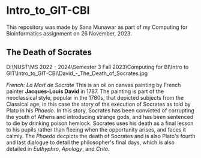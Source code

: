 # Intro_to_GIT-CBI
This repository was made by Sana Munawar as part of my Computing for Bioinformatics assignment on 26 November, 2023. 

## The Death of Socrates

D:\NUST\MS 2022 - 2024\Semester 3 Fall 2023\Computing for BI\Intro to GIT\Intro_to_GIT-CBI\David_-_The_Death_of_Socrates.jpg

_French: La Mort de Socrate_
This is an oil on canvas painting by French painter **Jacques-Louis David** in 1787.
The painting is part of the neoclassical style, popular in the 1780s, that depicted subjects from the Classical age, in this case the story of the execution of Socrates as told by Plato in his _Phaedo_. 
In this story, Socrates has been convicted of corrupting the youth of Athens and introducing strange gods, and has been sentenced to die by drinking poison hemlock. 
Socrates uses his death as a final lesson to his pupils rather than fleeing when the opportunity arises, and faces it calmly.
The _Phaedo_ decpicts the death of Socrates and is also Plato's fourth and last dialogue to detail the philosopher's final days, which is also detailed in _Euthyphro_, _Apology_, and _Crito_. 